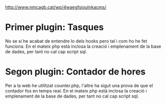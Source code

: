 http://www.nmcagb.cat/wp/4waegfsioulnkacms/


Primer plugin: Tasques
=======================
No se si he acabat de entendre lo dels hooks pero tal i com ho he fet funciona. En el mateix php està inclosa la creació i emplenament de la base de dades, per tant no cal cap script sql.


Segon plugin: Contador de hores
================================
Per a la web he utilitzat counter.php, l'altre ha sigut una prova de que el contador fos en temps real. En el mateix php està inclosa la creació i emplenament de la base de dades, per tant no cal cap script sql.